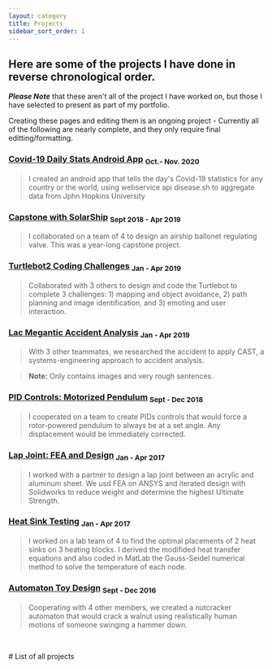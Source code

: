 ```yaml
---
layout: category
title: Projects
sidebar_sort_order: 1
---
```


## Here are some of the projects I have done in reverse chronological order.

***Please Note*** that these aren't all of the project I have worked on, but those I have selected to present as part of my portfolio.

Creating these pages and editing them is an ongoing project - Currently all of the following are nearly complete, and they only require final editting/formatting.

[comment]: # (Posts will get auto linked w/ a date I can make. However, I cannot make a blurb under each link.)

[comment]: # (I might convert to ```layout:page``` in order to do that and just link it manually.) 

### [Covid-19 Daily Stats Android App](https://96yrlee.github.io/projects/2020/11/10/CovidApp.html) <sub> Oct.- Nov. 2020 </sub>
> I created an android app that tells the day's Covid-19 statistics for any country or the world, using webservice api disease.sh to aggregate data from Jphn Hopkins University

### [Capstone with SolarShip](https://96yrlee.github.io/projects/2019/04/30/Capstone.html) <sub> Sept 2018 - Apr 2019 </sub>
> I collaborated on a team of 4 to design an airship ballonet regulating valve. This was a year-long capstone project.

### [Turtlebot2 Coding Challenges](https://96yrlee.github.io/projects/2019/04/09/turtlebot2.html) <sub> Jan - Apr 2019 </sub>
> Collaborated with 3 others to design and code the Turtlebot to complete 3 challenges: 1) mapping and object avoidance, 2) path planning and image identification, and 3) emoting and user interaction.

### [Lac Megantic Accident Analysis](https://96yrlee.github.io/projects/2019/04/11/AccidentAnalysis.html) <sub> Jan - Apr 2019 </sub>
> With 3 other teammates, we researched the accident to apply CAST, a systems-engineering approach to accident analysis.

> **Note:** Only contains images and very rough sentences.

### [PID Controls: Motorized Pendulum](https://96yrlee.github.io/projects/2018/12/05/PIDpendulum.html) <sub> Sept - Dec 2018 </sub>
> I cooperated on a team to create PIDs controls that would force a rotor-powered pendulum to always be at a set angle. Any displacement would be immediately corrected.

### [Lap Joint: FEA and Design](_posts/2017-04-07-LapJoint.md) <sub> Jan - Apr 2017 </sub>
> I worked with a partner to design a lap joint between an acrylic and aluminum sheet. We usd FEA on ANSYS and iterated design with Solidworks to reduce weight and determine the highest Ultimate Strength.

### [Heat Sink Testing](https://96yrlee.github.io/projects/2017/04/07/HeatSinks.html) <sub> Jan - Apr 2017 </sub>
> I worked on a lab team of 4 to find the optimal placements of 2 heat sinks on 3 heating blocks.  I derived the modifided heat transfer equations and also coded in MatLab the Gauss-Seidel numerical method to solve the temperature of each node.

### [Automaton Toy Design](https://96yrlee.github.io/projects/2016/12/02/NutcrackerToy.html) <sub> Sept - Dec 2016 </sub>
> Cooperating with 4 other members, we created a nutcracker automaton that would crack a walnut using realistically human motions of someone swinging a hammer down.


<p>&nbsp;</p>
# List of all projects

[comment]: # (eventually, I might get so many that I'll only have blurbs for a few and just list the rest.) 

[comment]: # (although, in that case i might just use collapsibles instead. Keep good ones on top, hide the rest. MAybe by year) 
